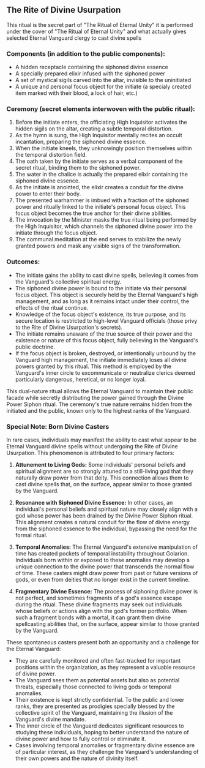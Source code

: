 ## The Rite of Divine Usurpation
This ritual is the secret part of "The Ritual of Eternal Unity" it is performed under the cover of "The Ritual of Eternal Unity" and what actually gives selected Eternal Vanguard clergy to cast divine spells

### Components (in addition to the public components):
- A hidden receptacle containing the siphoned divine essence
- A specially prepared elixir infused with the siphoned power
- A set of mystical sigils carved into the altar, invisible to the uninitiated
- A unique and personal focus object for the initiate (a specialy created item marked with their blood, a lock of hair, etc.)

### Ceremony (secret elements interwoven with the public ritual):
1.  Before the initiate enters, the officiating High Inquisitor activates the hidden sigils on the altar, creating a subtle temporal distortion.
2.  As the hymn is sung, the High Inquisitor mentally recites an occult incantation, preparing the siphoned divine essence.
3.  When the initiate kneels, they unknowingly position themselves within the temporal distortion field.
4.  The oath taken by the initiate serves as a verbal component of the secret ritual, binding them to the siphoned power.
5.  The water in the chalice is actually the prepared elixir containing the siphoned divine essence.
6.  As the initiate is anointed, the elixir creates a conduit for the divine power to enter their body.
7.  The presented warhammer is imbued with a fraction of the siphoned power and ritually linked to the initiate's personal focus object. This focus object becomes the true anchor for their divine abilities.
8.  The invocation by the Minister masks the true ritual being performed by the High Inquisitor, which channels the siphoned divine power into the initiate through the focus object.
9.  The communal meditation at the end serves to stabilize the newly granted powers and mask any visible signs of the transformation.

### Outcomes:
- The initiate gains the ability to cast divine spells, believing it comes from the Vanguard's collective spiritual energy.
- The siphoned divine power is bound to the initiate via their personal focus object. This object is securely held by the Eternal Vanguard's high management, and as long as it remains intact under their control, the effects of the ritual continue.
- Knowledge of the focus object's existence, its true purpose, and its secure location is restricted to high-level Vanguard officials (those privy to the Rite of Divine Usurpation's secrets).
- The initiate remains unaware of the true source of their power and the existence or nature of this focus object, fully believing in the Vanguard's public doctrine.
- If the focus object is broken, destroyed, or intentionally unbound by the Vanguard high management, the initiate immediately loses all divine powers granted by this ritual. This method is employed by the Vanguard's inner circle to excommunicate or neutralize clerics deemed particularly dangerous, heretical, or no longer loyal.

This dual-nature ritual allows the Eternal Vanguard to maintain their public facade while secretly distributing the power gained through the Divine Power Siphon ritual. The ceremony's true nature remains hidden from the initiated and the public, known only to the highest ranks of the Vanguard.

### Special Note: Born Divine Casters

In rare cases, individuals may manifest the ability to cast what appear to be Eternal Vanguard divine spells without undergoing the Rite of Divine Usurpation. This phenomenon is attributed to four primary factors:

1. **Attunement to Living Gods:** Some individuals' personal beliefs and spiritual alignment are so strongly attuned to a still-living god that they naturally draw power from that deity. This connection allows them to cast divine spells that, on the surface, appear similar to those granted by the Vanguard.

2. **Resonance with Siphoned Divine Essence:** In other cases, an individual's personal beliefs and spiritual nature may closely align with a god whose power has been drained by the Divine Power Siphon ritual. This alignment creates a natural conduit for the flow of divine energy from the siphoned essence to the individual, bypassing the need for the formal ritual.

3. **Temporal Anomalies:** The Eternal Vanguard's extensive manipulation of time has created pockets of temporal instability throughout Golarion. Individuals born within or exposed to these anomalies may develop a unique connection to the divine power that transcends the normal flow of time. These casters might draw power from past or future versions of gods, or even from deities that no longer exist in the current timeline.

4. **Fragmentary Divine Essence:** The process of siphoning divine power is not perfect, and sometimes fragments of a god's essence escape during the ritual. These divine fragments may seek out individuals whose beliefs or actions align with the god's former portfolio. When such a fragment bonds with a mortal, it can grant them divine spellcasting abilities that, on the surface, appear similar to those granted by the Vanguard.

These spontaneous casters present both an opportunity and a challenge for the Eternal Vanguard:

- They are carefully monitored and often fast-tracked for important positions within the organization, as they represent a valuable resource of divine power.
- The Vanguard sees them as potential assets but also as potential threats, especially those connected to living gods or temporal anomalies.
- Their existence is kept strictly confidential. To the public and lower ranks, they are presented as prodigies specially blessed by the collective spirit of the Vanguard, maintaining the illusion of the Vanguard's divine mandate.
- The inner circle of the Vanguard dedicates significant resources to studying these individuals, hoping to better understand the nature of divine power and how to fully control or eliminate it.
- Cases involving temporal anomalies or fragmentary divine essence are of particular interest, as they challenge the Vanguard's understanding of their own powers and the nature of divinity itself.
